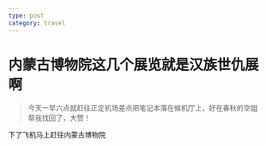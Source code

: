 ```yaml
---
type: post
category: travel
---
```


# 内蒙古博物院这几个展览就是汉族世仇展啊

> 今天一早六点就赶往正定机场差点把笔记本落在候机厅上，好在春秋的空姐帮我找回了，大赞！

下了飞机马上赶往内蒙古博物院
